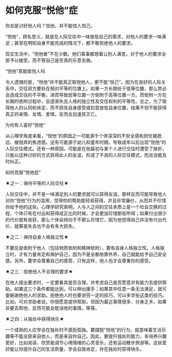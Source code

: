 # 如何克服“悦他”症

你总是讨好他人吗？悦他，并不能悦人悦己。 

“悦他”，顾名思义，就是在人际交往中一味放低自己的需求，对他人的要求一味满足；甚至在明知自身不能完成的情况下，都不敢拒绝他人的要求。 

现实生活中，“悦他者”不在少数。他们事事都想着让别人满意，对于他人的要求全部予以接受，而不管自己是否真的乐意去做。 

“悦他”真能取悦人吗 

令人遗憾的是，“悦他”并不能真正取悦他人，更不能“悦己”。因为在良好的人际关系中，交往双方要处在相对平等的位置上。如果一方长期处于低等位置，那么势必会造成交往的不平衡，进而导致低等位置一方依附于高等位置一方。而依附一方在长期的依附过程中，会逐渐失去人格的独立性及交往权利的平等性。总之，为了取得他人的认同和肯定，而不顾及自身感受或刻意放低自身位置，结果不但不能获得真正的亲情、友情、爱情，反而会加速其灭亡。 

为何有人喜好“悦他” 

从心理学角度来看，“悦他”的原因之一可能源于个体深深的不安全感和担忧被疏远、被抛弃的焦虑感。这有可能源于幼儿和童年时期，导致成年以后出现“悦他”的人际交往模式。还有一种原因，可能是在他最初与某个人进行交往时遭受了挫折，只能以这种讨好的方式获得此人的友谊，形成了不良的人际交往模式，而且没能及时纠正。 

如何克服“悦他症” 

★之一：保持平等的人际交往★ 

人际交往中，并不是一味满足别人的要求就可以获得友谊。那样反而可能导致他人对你“悦他”行为的滥用，觉得你的帮助能轻易获得，并且非常廉价，从而并不珍惜你给予他的这些。心理学研究表明，人与人之间的交往本质上是一个社会交换的过程，个体只有在付出和获得成正比的时候，才会更加珍惜那些所得；如果付出很少的代价就有收获，那么个体会倾向于不那么珍惜它，因为他觉得自己并没有付出代价，就算是失去也不会有多大损失。 

★之二：保持自身人格独立性★ 

不要总是依附于他人（包括物质依附和精神依附），要有自身人格独立性。人格独立时，才有力量肯定和保护自己，因为不是全都依靠外界，自己就能给予自己安全感。另外，要学会尊重自己的感受，只有这样，他人也才会尊重你的感受。 

★之三：拒绝他人不合理的要求★ 

在他人提出要求时，一定要看其是否合理，并考虑自己是否愿意并有能力去提供帮助。如果这三个条件都能达到，可以伸出援手；如果其中任意一条无法满足，就可委婉谢绝他人的求助。拒绝他人时也要讲究一定的技巧，可以多学些这类的技巧。比如，可对求助者说，你很愿意提供帮助，但因为最近事情很多、分身乏术，如果非要去帮他，反而可能会耽误他的事情，等等。 

★之四：从独处中获得快乐★ 

一个成熟的人应学会在独处时不感到孤独。要摆脱“悦他”的行为，就意味着生活乐趣等不能全部来自他人，而是来自你自己。因此，要提升独处的能力，多培养兴趣爱好，比如阅读，欣赏能调节心境情绪的心灵音乐，还有运动散步旅游等。这些爱好能让你提升自己的生活质量，学会自我肯定，并在独处时获得快乐。